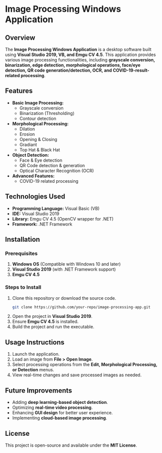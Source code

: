 # Image Processing Windows Application

## Overview
The **Image Processing Windows Application** is a desktop software built using **Visual Studio 2019, VB, and Emgu CV 4.5**. This application provides various image processing functionalities, including **grayscale conversion, binarization, edge detection, morphological operations, face/eye detection, QR code generation/detection, OCR, and COVID-19-result-related processing**.

## Features
- **Basic Image Processing:**
  - Grayscale conversion
  - Binarization (Thresholding)
  - Contour detection
- **Morphological Processing:**
  - Dilation
  - Erosion
  - Opening & Closing
  - Gradiant
  - Top Hat & Black Hat
- **Object Detection:**
  - Face & Eye detection
  - QR Code detection & generation
  - Optical Character Recognition (OCR)
- **Advanced Features:**
  - COVID-19 related processing
  
## Technologies Used
- **Programming Language:** Visual Basic (VB)
- **IDE:** Visual Studio 2019
- **Library:** Emgu CV 4.5 (OpenCV wrapper for .NET)
- **Framework:** .NET Framework

## Installation
### Prerequisites
1. **Windows OS** (Compatible with Windows 10 and later)
2. **Visual Studio 2019** (with .NET Framework support)
3. **Emgu CV 4.5**

### Steps to Install
1. Clone this repository or download the source code.
   ```sh
   git clone https://github.com/your-repo/image-processing-app.git
   ```
2. Open the project in **Visual Studio 2019**.
3. Ensure **Emgu CV 4.5** is installed.
4. Build the project and run the executable.

## Usage Instructions
1. Launch the application.
2. Load an image from **File > Open Image**.
3. Select processing operations from the **Edit, Morphological Processing, or Detection** menus.
4. View real-time changes and save processed images as needed.

## Future Improvements
- Adding **deep learning-based object detection**.
- Optimizing **real-time video processing**.
- Enhancing **GUI design** for better user experience.
- Implementing **cloud-based image processing**.

## License
This project is open-source and available under the **MIT License**.

